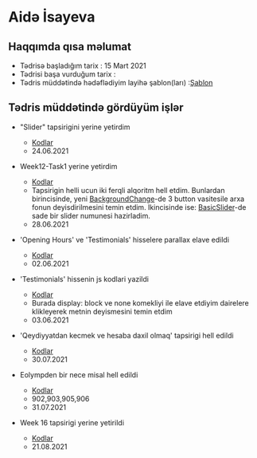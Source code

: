 # Aidə İsayeva
## Haqqımda qısa məlumat
- Tədrisə başladığım tarix : 15 Mart 2021
- Tədrisi başa vurduğum tarix :
- Tədris müddətində hədəflədiyim layihə şablon(ları) :[Şablon](http://jellydemos.com/html/elixir/index-multipage.html)

## Tədris müddətində gördüyüm işlər

- "Slider" tapsirigini yerine yetirdim
    - [Kodlar](https://github.com/aideisayevaa/PragmatechFoundationProject/tree/main/Algorithms/Slider)
    - 24.06.2021


- Week12-Task1 yerine yetirdim
    - [Kodlar](https://github.com/aideisayevaa/PragmatechFoundationProject/tree/main/Algorithms/Task(29.06.21))
    - Tapsirigin helli ucun iki ferqli alqoritm hell etdim. Bunlardan birincisinde, yeni [BackgroundChange](https://github.com/aideisayevaa/PragmatechFoundationProject/tree/main/Algorithms/Task(29.06.21)/BackgroundChange)-de 3 button vasitesile arxa fonun deyisdirilmesini temin etdim. Ikincisinde ise: [BasicSlider](https://github.com/aideisayevaa/PragmatechFoundationProject/tree/main/Algorithms/Task(29.06.21)/BasicSlider)-de sade bir slider numunesi hazirladim. 
    - 28.06.2021

- 'Opening Hours' ve 'Testimonials' hisselere parallax elave edildi
    - [Kodlar](https://github.com/aideisayevaa/PragmatechFoundationProject/tree/main/ProjectFrontEnd)
    - 02.06.2021

- 'Testimonials' hissenin js kodlari yazildi
    - [Kodlar](https://github.com/aideisayevaa/PragmatechFoundationProject/tree/main/ProjectFrontEnd)
    - Burada display: block ve none komekliyi ile elave etdiyim dairelere klikleyerek metnin deyismesini temin etdim
    - 03.06.2021

- 'Qeydiyyatdan kecmek ve hesaba daxil olmaq' tapsirigi hell edildi
    - [Kodlar](https://github.com/aideisayevaa/PragmatechFoundationProject/blob/main/Algorithms/PythonTaskGIthub.py)
    - 30.07.2021

- Eolympden bir nece misal hell edildi
    - [Kodlar](https://github.com/aideisayevaa/PragmatechFoundationProject/blob/main/Algorithms/eolymp/app.py)
    - 902,903,905,906
    - 31.07.2021

- Week 16 tapsirigi yerine yetirildi
    - [Kodlar](https://github.com/aideisayevaa/PragmatechFoundationProject/tree/main/Works/Python/Task(week16))
    - 21.08.2021

